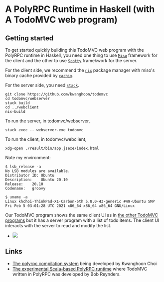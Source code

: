 # A PolyRPC Runtime in Haskell (with A TodoMVC web program)

## Getting started

To get started quickly building this TodoMVC web program with the PolyRPC runtime in Haskell, you need one thing to use [`Miso`](https://github.com/dmjio/miso) framework for the client and the other to use [`Scotty`](https://github.com/scotty-web/scotty) framekwork for the server.

For the client side, we recommend the [`nix`](https://nixos.org/nix) package manager with miso's binary cache provided by [`cachix`](https://miso-haskell.cachix.org/).

For the server side, you need [`stack`](https://www.haskellstack.org).

```
git clone https://github.com/kwanghoon/todomvc
cd todomvc/webserver
stack build
cd ../webclient
nix-build
```

To run the server, in todomvc/webserver,

```
stack exec -- webserver-exe todomvc
```

To run the client, in todomvc/webclient,

```
xdg-open ./result/bin/app.jsexe/index.html
```

Note my environment:
```
$ lsb_release -a 
No LSB modules are available.
Distributor ID:	Ubuntu
Description:	Ubuntu 20.10
Release:	20.10
Codename:	groovy

$ uname -a
Linux khchoi-ThinkPad-X1-Carbon-5th 5.8.0-43-generic #49-Ubuntu SMP Fri Feb 5 03:01:28 UTC 2021 x86_64 x86_64 x86_64 GNU/Linux
```

Our TodoMVC program shows the same client UI as in [the other TodoMVC programs](https://todomvc.com) but it has a server program with a list of todo items. The client UI interacts with the server to read and modify the list.

- <img src="https://github.com/kwanghoon/MySmallBasic/blob/master/doc/todomvc_running.png"/>

## Links

- [The polyrpc compilation system](https://github.com/kwanghoon/polyrpc) being developed by Kwanghoon Choi
- [The experimental Scala-based PolyRPC runtime](https://github.com/tzbob/rrpc) where TodoMVC written in PolyRPC was developed by Bob Reynders.



